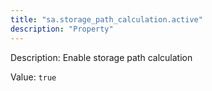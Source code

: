 ```yaml
---
title: "sa.storage_path_calculation.active"
description: "Property"
---
```


Description: Enable storage path calculation

Value: `true`